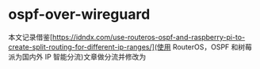 # ospf-over-wireguard

本文记录借鉴[https://idndx.com/use-routeros-ospf-and-raspberry-pi-to-create-split-routing-for-different-ip-ranges/](使用 RouterOS，OSPF 和树莓派为国内外 IP 智能分流)文章做分流并修改为
